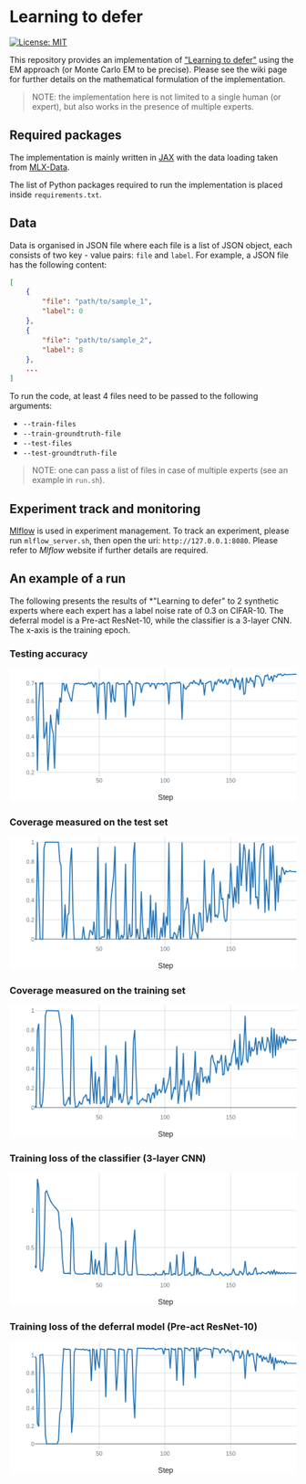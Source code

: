 # Learning to defer

[![License: MIT](https://img.shields.io/badge/License-MIT-yellow.svg)](https://opensource.org/licenses/MIT)

This repository provides an implementation of ["Learning to defer"](https://proceedings.neurips.cc/paper/2018/hash/09d37c08f7b129e96277388757530c72-Abstract.html) using the EM approach (or Monte Carlo EM to be precise). Please see the wiki page for further details on the mathematical formulation of the implementation.

> NOTE: the implementation here is not limited to a single human (or expert), but also works in the presence of multiple experts.

## Required packages

The implementation is mainly written in [JAX](https://github.com/google/jax) with the data loading taken from [MLX-Data](https://github.com/ml-explore/mlx-data).

The list of Python packages required to run the implementation is placed inside `requirements.txt`.

## Data

Data is organised in JSON file where each file is a list of JSON object, each consists of two key - value pairs: `file` and `label`. For example, a JSON file has the following content:
```json
[
    {
        "file": "path/to/sample_1",
        "label": 0
    },
    {
        "file": "path/to/sample_2",
        "label": 8
    },
    ...
]
```

To run the code, at least 4 files need to be passed to the following arguments:
- `--train-files`
- `--train-groundtruth-file`
- `--test-files`
- `--test-groundtruth-file`

> NOTE: one can pass a list of files in case of multiple experts (see an example in `run.sh`).

## Experiment track and monitoring

[Mlflow](https://mlflow.org/) is used in experiment management. To track an experiment, please run `mlflow_server.sh`, then open the uri: `http://127.0.0.1:8080`. Please refer to *Mlflow* website if further details are required.

## An example of a run

The following presents the results of *"Learning to defer" to 2 synthetic experts where each expert has a label noise rate of 0.3 on CIFAR-10. The deferral model is a Pre-act ResNet-10, while the classifier is a 3-layer CNN. The x-axis is the training epoch.

### Testing accuracy

![testing accuracy](/img/accuracy.png)

### Coverage measured on the test set

![testing coverage](/img/coverage_test.png)

### Coverage measured on the training set

![training coverage](/img/coverage_train.png)

### Training loss of the classifier (3-layer CNN)

![classifier's loss](/img/loss_clf.png)

### Training loss of the deferral model (Pre-act ResNet-10)

![Deferral model's loss](/img/loss_dfr.png)
